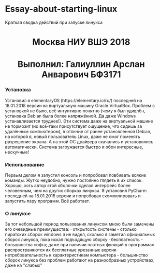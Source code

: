 # Essay-about-starting-linux
Краткая сводка действий при запуске линукса

<h1 align="center"> Москва НИУ ВШЭ 2018</h1>
<h1 align="center">Выполнил: Галиуллин Арслан Анварович БФЗ171 </h1>


<h3> Установка </h3>
Установил я elementaryOS (https://elementary.io/ru/) последней на 18.01.2018 версии на виртуальную машину Oracle VirtualBox. Проблем с установкой не было, всё интуитивно понятно (чему я был удивлён, установка Debian была более напряжённой. Да даже Windows устанавливается труднее!). Эти система даже на виртуальной машине не тормозит (но всё-таки присутствует ощущение, что сидишь за удалённым компьютером), в отличие от ранее установленной Debian, на которой я, новый пользователь Linux, даже не смог поменять разрешение экрана. А на этой ОС драйвера скачались и установились автоматически. Система загружается быстро и обои интересные, нескучные!

<h3> Использование </h3>
Первым делом я запустил консоль и попробовал повбивать всякие команды. Жутко неудобно, нужно постоянно глядеть в их список. Хорошо, хоть автор этой оболочки сделал интерфейс более человечным, чем на других сборках линукса.
Я установил PyCharm  последней на 18.01.2018 версии и попробовал скомпилировать и запустить пару программ. Всё работает.

<h3> О линуксе </h3>
За тот небольшой период пользования линуксом мною были замечены его очевидные преимущества: 
· открытость системы - столько пиратских сборок windows я не видел, сколько я заметил официальных сборок линукса, пока искал подъодящую сборку
· бесплатность - большинства софта; даже при наличии платных функций в программах распространяются их бесплатные урезанные версии
· нетребовательность к характеристикам компьютера - большинство сборок линукса без проблем работают на разнообразных устройствах, даже на "слабых"
